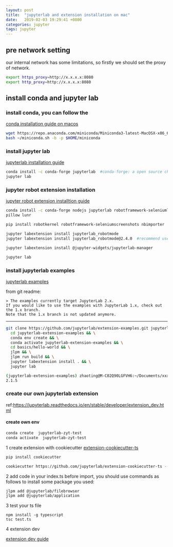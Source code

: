 ```yaml
---
layout: post
title:  "jupyterlab and extension installation on mac"
date:   2019-02-03 19:29:41 +0800
categories: jupyter
tags: jupyter
---
```


## pre network setting ##
our internal network has some limitations, so firstly we should set the proxy of network.
```bash
export https_proxy=http://x.x.x.x:8080
export http_proxy=http://x.x.x.x:8080
```

## install conda and jupyter lab ##
### install conda, you can follow the
[conda installation guide on macos](https://docs.conda.io/projects/conda/en/latest/user-guide/install/macos.html)


```bash
wget https://repo.anaconda.com/miniconda/Miniconda3-latest-MacOSX-x86_64.sh -O ~/miniconda.sh
bash ~/miniconda.sh -b -p $HOME/miniconda
```

### install jupyter lab

[jupyterlab installation guide](https://github.com/jupyterlab/jupyterlab/tree/2.2.x)

```bash
conda install -c conda-forge jupyterlab  #conda-forge: a open source channel name.
jupyter lab
```

### jupyter robot extension installation ###
[jupyter robot extension installtion guide](https://robots-from-jupyter.github.io/public/static/RobotLab-Workshop_2019-01-16-596135ce8f63423ca3dbcc6fac336e2c.pdf)


```bash
conda install -c conda-forge nodejs jupyterlab robotframework-seleniumlibrary geckodriver python-chromedriver-binary
pillow lunr

pip install robotkernel robotframework-seleniumscreenshots nbimporter

jupyter labextension install jupyterlab_robotmode
jupyter labextension install jupyterlab_robotmode@2.4.0  #recommend use this, latest version seems no syntax highlighting

jupyter labextension install @jupyter-widgets/jupyterlab-manager

jupyter lab
```

### install jupyterlab examples ###
[jupyterlab examples](https://github.com/jupyterlab/extension-examples)


from git readme:
```
> The examples currently target JupyterLab 2.x.
If you would like to use the examples with JupyterLab 1.x, check out the 1.x branch.
Note that the 1.x branch is not updated anymore.
```

---------



```bash
git clone https://github.com/jupyterlab/extension-examples.git jupyterlab-extension-examples && \
  cd jupyterlab-extension-examples && \
  conda env create && \
  conda activate jupyterlab-extension-examples && \
  cd basics/hello-world && \
  jlpm && \
  jlpm run build && \
  jupyter labextension install . && \
  jupyter lab

(jupyterlab-extension-examples) zhaoting@M-C02Q90LGFVH6:~/Documents/xxxx/jpyter/jupyterlab-extension-examples$ jupyter lab --version
2.1.5
```

### create our own jupyterlab extension ####
ref:https://jupyterlab.readthedocs.io/en/stable/developer/extension_dev.html

#### create own env

```bash
conda create  jupyterlab-zyt-test
conda activate  jupyterlab-zyt-test
```

1 create extension with cookiecutter
[extension-cookiecutter-ts](https://github.com/jupyterlab/extension-cookiecutter-ts)

```bash
pip install cookiecutter

cookiecutter https://github.com/jupyterlab/extension-cookiecutter-ts --checkout v2.0
```

2 add code in your index.ts
before import, you should use commands as follows to install some package you used:

```bash
jlpm add @jupyterlab/filebrowser
jlpm add @jupyterlab/application
```

3 test your ts file

```
npm install -g typescript
tsc test.ts
```


4  extension dev

[ extension dev guide](https://jupyterlab.readthedocs.io/en/stable/developer/extension_dev.html)


